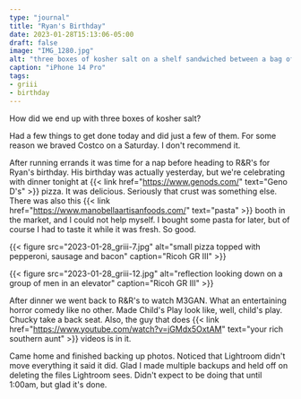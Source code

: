 ```yaml
---
type: "journal"
title: "Ryan's Birthday"
date: 2023-01-28T15:13:06-05:00
draft: false
image: "IMG_1280.jpg"
alt: "three boxes of kosher salt on a shelf sandwiched between a bag of flour on the left and packages of japanese golden curry on the right"
caption: "iPhone 14 Pro"
tags:
- griii
- birthday
---
```


How did we end up with three boxes of kosher salt?

Had a few things to get done today and did just a few of them. For some reason we braved Costco on a Saturday. I don't recommend it.

After running errands it was time for a nap before heading to R&R's for Ryan's birthday. His birthday was actually yesterday, but we're celebrating with dinner tonight at {{< link href="https://www.genods.com/" text="Geno D's" >}} pizza. It was delicious. Seriously that crust was something else. There was also this {{< link href="https://www.manobellaartisanfoods.com/" text="pasta" >}} booth in the market, and I could not help myself. I bought some pasta for later, but of course I had to taste it while it was fresh. So good.

{{< figure src="2023-01-28_griii-7.jpg" alt="small pizza topped with pepperoni, sausage and bacon" caption="Ricoh GR III" >}}

{{< figure src="2023-01-28_griii-12.jpg" alt="reflection looking down on a group of men in an elevator" caption="Ricoh GR III" >}}

After dinner we went back to R&R's to watch M3GAN. What an entertaining horror comedy like no other. Made Child's Play look like, well, child's play. Chucky take a back seat. Also, the guy that does {{< link href="https://www.youtube.com/watch?v=jGMdx5OxtAM" text="your rich southern aunt" >}} videos is in it.

Came home and finished backing up photos. Noticed that Lightroom didn't move everything it said it did. Glad I made multiple backups and held off on deleting the files Lightroom sees. Didn't expect to be doing that until 1:00am, but glad it's done.
